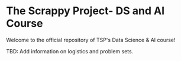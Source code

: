 # The Scrappy Project- DS and AI Course

Welcome to the official repository of TSP's Data Science & AI course!

TBD: Add information on logistics and problem sets.